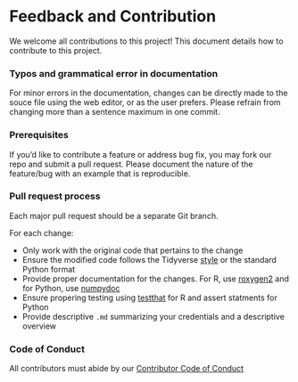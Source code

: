 # Feedback and Contribution

We welcome all contributions to this project! This document details how to contribute to this project. 

### Typos and grammatical error in documentation

For minor errors in the documentation, changes can be directly made to the souce file using the web editor, or as the user prefers. Please refrain from changing more than a sentence maximum in one commit. 

### Prerequisites

If you’d like to contribute a feature or address bug fix, you may fork our repo and submit a pull request. Please document the nature of the feature/bug with an example that is reproducible. 

### Pull request process

Each major pull request should be a separate Git branch. 

For each change:
- Only work with the original code that pertains to the change
- Ensure the modified code follows the Tidyverse [style](http://style.tidyverse.org) or the standard Python format
- Provide proper documentation for the changes. For R, use [roxygen2](https://cran.r-project.org/package=roxygen2) and for Python, use [numpydoc](https://numpydoc.readthedocs.io/en/latest/format.html)
- Ensure propering testing using [testthat](https://cran.r-project.org/package=testthat) for R and assert statments for Python
- Provide descriptive `.md` summarizing your credentials and a descriptive overview

### Code of Conduct

All contributors must abide by our [Contributor Code of Conduct](CODE_OF_CONDUCT.md)

